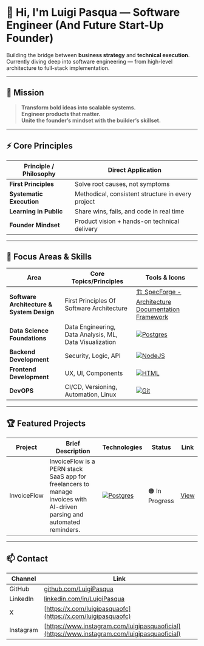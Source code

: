 # 👋 Hi, I'm Luigi Pasqua — Software Engineer (And Future Start-Up Founder)

Building the bridge between **business strategy** and **technical execution**.  
Currently diving deep into software engineering — from high-level architecture to full-stack implementation.

---

## 💼 Mission

> **Transform bold ideas into scalable systems.**  
> **Engineer products that matter.**  
> **Unite the founder’s mindset with the builder’s skillset.**

---
## ⚡ Core Principles

| Principle / Philosophy                | Direct Application                                  |
|---------------------------------------|-----------------------------------------------------|
| **First Principles**                  | Solve root causes, not symptoms                     |
| **Systematic Execution**              | Methodical, consistent structure in every project   |
| **Learning in Public**                | Share wins, fails, and code in real time            |
| **Founder Mindset**                   | Product vision + hands-on technical delivery        |

---

## 🚀 Focus Areas & Skills

| Area                                 | Core Topics/Principles                         | Tools & Icons                                                                 |
|-------------------------------------|------------------------------------------------|--------------------------------------------------------------------------------|
| **Software Architecture & System Design** | First Principles Of Software Architecture| [🏗️ SpecForge - Architecture Documentation Framework ](https://github.com/LuigiPasqua/SpecForge)|
| **Data Science Foundations**        | Data Engineering, Data Analysis, ML, Data Visualization | [![Postgres](https://skillicons.dev/icons?i=postgres)](https://skillicons.dev)    |
| **Backend Development**             | Security, Logic, API                          | [![NodeJS](https://skillicons.dev/icons?i=nodejs,express)](https://skillicons.dev)      |
| **Frontend Development**            | UX, UI, Components                            | [![HTML](https://skillicons.dev/icons?i=html,css,js,react,ts)](https://skillicons.dev) |
| **DevOPS**                          | CI/CD, Versioning, Automation, Linux          | [![Git](https://skillicons.dev/icons?i=git,github,linux)](https://skillicons.dev)    |

---

## 🏆 Featured Projects

| Project            | Brief Description                         | Technologies                  | Status    | Link         |
|--------------------|-------------------------------------------|-------------------------------|-----------|--------------|
| InvoiceFlow |  InvoiceFlow is a PERN stack SaaS app for freelancers to manage invoices with AI-driven parsing and automated reminders.       |[![Postgres](https://skillicons.dev/icons?i=postgres,nodejs,express,react)](https://skillicons.dev)  |  🟠 In Progress   | [View](#)    |




---

## 📫 Contact

| Channel     | Link                                 |
|-------------|--------------------------------------|
| GitHub      | [github.com/LuigiPasqua](https://github.com/LuigiPasqua)        |
| LinkedIn    | [linkedin.com/in/LuigiPasqua](https://www.linkedin.com/in/luigi-pasqua-6b639012a)   |
| X | [https://x.com/luigipasquaofc](https://x.com/luigipasquaofc)
| Instagram| [https://www.instagram.com/luigipasquaoficial](https://www.instagram.com/luigipasquaoficial)


